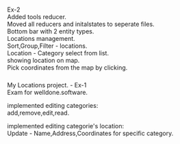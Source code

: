 #####

Ex-2    
Added tools reducer.    
Moved all reducers and initalstates to seperate files.  
Bottom bar with 2 entity types.  
Locations management.  
Sort,Group,Filter - locations.  
Location - Category select from list.  
showing location on map.  
Pick coordinates from the map by clicking.  

#####

My Locations project. - Ex-1    
Exam for welldone.software.  
  
implemented editing categories:  
add,remove,edit,read.  
  
implemented editing categorie's location:  
Update - Name,Address,Coordinates for specific category.  

